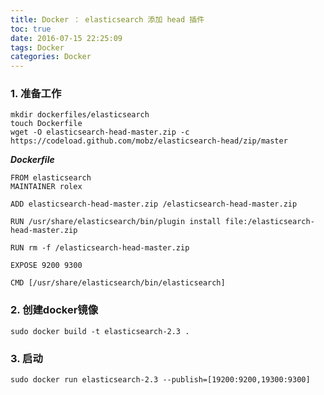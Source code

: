 ```yaml
---
title: Docker ： elasticsearch 添加 head 插件
toc: true
date: 2016-07-15 22:25:09
tags: Docker
categories: Docker
---
```


<!--more-->
### 1. 准备工作

```
mkdir dockerfiles/elasticsearch
touch Dockerfile
wget -O elasticsearch-head-master.zip -c https://codeload.github.com/mobz/elasticsearch-head/zip/master
```
***Dockerfile***
```
FROM elasticsearch
MAINTAINER rolex

ADD elasticsearch-head-master.zip /elasticsearch-head-master.zip

RUN /usr/share/elasticsearch/bin/plugin install file:/elasticsearch-head-master.zip

RUN rm -f /elasticsearch-head-master.zip

EXPOSE 9200 9300

CMD [/usr/share/elasticsearch/bin/elasticsearch]

```
### 2. 创建docker镜像

```
sudo docker build -t elasticsearch-2.3 .
```

### 3. 启动

```
sudo docker run elasticsearch-2.3 --publish=[19200:9200,19300:9300]
```
